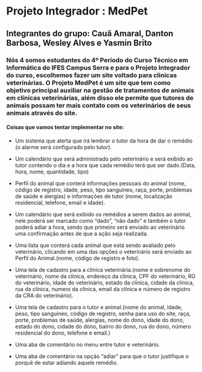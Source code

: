# Projeto Integrador : MedPet
## Integrantes do grupo: Cauã Amaral, Danton Barbosa, Wesley Alves e Yasmin Brito
### Nós 4 somos estudantes do 4º Período do Curso Técnico em Informática do IFES Campus Serra e para o Projeto Integrador do curso, escolhemos fazer um site voltado para clinicas veterinárias. O Projeto MedPet é um site que tem como objetivo principal auxiliar na gestão de tratamentos de animais em clínicas veterinárias, além disso ele permite que tutores de animais possam ter mais contato com os veterinários de seus animais através do site.
#### Coisas que vamos tentar implementar no site:

* Um sistema que alerta que irá lembrar o tutor da hora de dar o remédio (o alarme será configurado pelo tutor).

* Um calendário que será administrado pelo veterinário e será exibido ao tutor contendo o dia e a hora que cada remédio terá que ser dado.(Data, hora, nome, quantidade, tipo)

* Perfil do animal que conterá informações pessoais do animal (nome, código de registro, idade, peso, tipo sanguíneo, raça, porte, problemas de saúde e alergias) e informações de tutor (nome,  localização residencial, telefone, email e idade).

* Um calendário que será exibido os remédios a serem dados ao animal, nele poderá ser marcado como “dado”, “não dado” e também o tutor poderá adiar a hora, sendo que primeiro será enviado ao veterinário uma confirmação antes de que a ação seja realizada.

* Uma lista que conterá cada animal que está sendo avaliado pelo veterinário, clicando em uma das opções o veterinário será enviado ao Perfil do Animal.(nome, código de registro e foto). 

* Uma tela de cadastro para a clínica veterinária.(nome e sobrenome do veterinário, nome da clínica, endereço da clínica, CPF do veterinário, RG do veterinário, idade do veterinário, estado da clínica, cidade da clínica, rua da clínica, numero da clinica, email da clínica e número de registro da CRA do veterinário).

* Uma tela de cadastro para o tutor e animal.(nome do animal, idade, peso, tipo sanguíneo, código de registro, senha para uso do site, raça, porte, problemas de saúde, alergias, nome do dono, idade do dono, estado do dono, cidade do dono, bairro do dono, rua do dono, número residencial do dono, telefone e email.) 

* Uma aba de comentário no menu entre tutor e veterinário. 

* Uma aba de comentário na opção “adiar” para que o tutor justifique o porquê de estar adiando aquele remédio.
